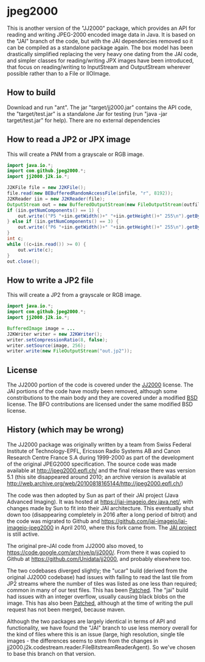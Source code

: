jpeg2000
====================

This is another version of the "JJ2000" package, which provides an API for reading and writing JPEG-2000 encoded image data in Java. It is based on the "JAI" branch of the code, but with the JAI dependencies removed so it can be compiled as a standalone package again. The box model has been drastically simplified replacing the very heavy one dating from the JAI code, and simpler classes for reading/writing JPX images have been introduced, that focus on reading/writing to InputStream and OutputStream wherever possible rather than to a File or IIOImage.

How to build
------------
Download and run "ant". The jar "target/jj2000.jar" contains the API code, the "target/test.jar" is a standalone Jar for testing (run "java -jar target/test.jar" for help). There are no external dependencies

How to read a JP2 or JPX image
------------------------------
This will create a PNM from a grayscale or RGB image.
```java
import java.io.*;
import com.github.jpeg2000.*;
import jj2000.j2k.io.*;

J2KFile file = new J2KFile();
file.read(new BEBufferedRandomAccessFile(infile, "r", 8192));
J2KReader iin = new J2KReader(file);
OutputStream out = new BufferedOutputStream(new FileOutputStream(outfile));
if (iin.getNumComponents() == 1) {
    out.write(("P5 "+iin.getWidth()+" "+iin.getHeight()+" 255\n").getBytes("ISO-8859-1"));
} else if (iin.getNumComponents() == 3) {
    out.write(("P6 "+iin.getWidth()+" "+iin.getHeight()+" 255\n").getBytes("ISO-8859-1"));
}
int c;
while ((c=iin.read()) >= 0) {
    out.write(c);
}
out.close();
```
How to write a JP2 file
------------------------------
This will create a JP2 from a grayscale or RGB image.
```java
import java.io.*;
import com.github.jpeg2000.*;
import jj2000.j2k.io.*;

BufferedImage image = ...
J2KWriter writer = new J2KWriter();
writer.setCompressionRatio(8, false);
writer.setSource(image, 256);
writer.write(new FileOutputStream("out.jp2"));
```

License
--------------------
The JJ2000 portion of the code is covered under the  [JJ2000](LICENSE-JJ2000.txt) license. The JAI portions of the code have mostly been removed, although some constributions to the main body and they are covered under a modified [BSD](LICENSE-Sun.txt) license. The BFO contributions are licensed under the same modified BSD license.

History (which may be wrong)
----------------------------
The JJ2000 package was originally written by a team from Swiss Federal Institute of Technology-EPFL, Ericsson Radio Systems AB and Canon Research Centre France S.A during 1999-2000 as part of the development of the original JPEG2000 specification. The source code was made available at http://jpeg2000.epfl.ch/ and the final release there was version 5.1 (this site disappeared around 2010; an archive version is available at http://web.archive.org/web/20100818165144/http://jpeg2000.epfl.ch/)

The code was then adopted by Sun as part of their JAI project (Java Advanced Imaging). It was hosted at https://jai-imageio.dev.java.net/, with  changes made by Sun to fit into their JAI architecture. This eventually shut down too (disappearing completely in 2016 after a long period of bitrot) and the code was migrated to Github and https://github.com/jai-imageio/jai-imageio-jpeg2000 in April 2010, where this fork came from. The [JAI project](https://github.com/jai-imageio/) is still active.

The original pre-JAI code from JJ2000 also moved, to https://code.google.com/archive/p/jj2000/. From there it was copied to Github at https://github.com/Unidata/jj2000, and probably elsewhere too.

The two codebases diverged slightly; the "ucar" build (derived from the original JJ2000 codebase) had issues with failing to read the last tile from JP2 streams where the number of tiles was listed as one less than required; common in many of our test files. This has been [Patched](https://github.com/Unidata/jj2000/pull/8). The "jai" build had issues with an integer overflow, usually causing black blobs on the image. This has also been [Patched](https://github.com/jai-imageio/jai-imageio-jpeg2000/pull/24), although at the time of writing the pull request has not been merged, because maven.

Although the two packages are largely identical in terms of API and functionality, we have found the "JAI" branch to use less memory overall for the kind of files where this is an issue (large, high resolution, single tile images - the differences seems to stem from the changes in jj2000.j2k.codestream.reader.FileBitstreamReaderAgent). So we've chosen to base this branch on that version.
